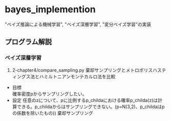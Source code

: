 # bayes_implemention
"ベイズ推論による機械学習", "ベイズ深層学習", "変分ベイズ学習"の実装

## プログラム解説
### ベイズ深層学習
1. 2-chapter4/compare_sampling.py
棄却サンプリングとメトロポリスハスティングス法とハミルトニアンモンテカルロ法を比較  
* 目標  
確率密度pからサンプリングしたい。  
* 設定
任意のzについて、pに比例するp_childaにおける確率p_childa(z)は計算できる。p_childaからはサンプリングできない。(p=N(3,2)、p_childaはpの係数を除いたもの))
棄却サンプリング
